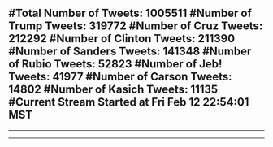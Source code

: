 #Total Number of Tweets: 1005511 
#Number of Trump Tweets: 319772
#Number of Cruz Tweets: 212292
#Number of Clinton Tweets: 211390
#Number of Sanders Tweets: 141348
#Number of Rubio Tweets: 52823
#Number of Jeb! Tweets: 41977
#Number of Carson Tweets: 14802
#Number of Kasich Tweets: 11135
#Current Stream Started at Fri Feb 12 22:54:01 MST
---
---
---
